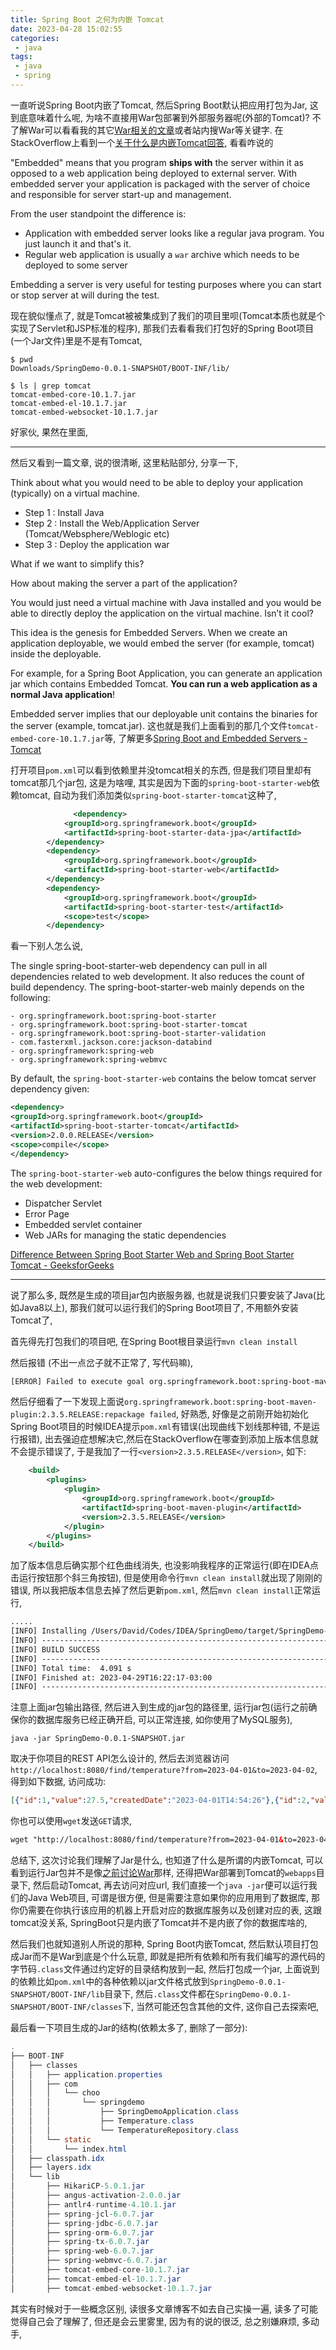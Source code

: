 ```yaml
---
title: Spring Boot 之何为内嵌 Tomcat
date: 2023-04-28 15:02:55
categories:
 - java
tags:
 - java
 - spring
---
```


一直听说Spring Boot内嵌了Tomcat, 然后Spring Boot默认把应用打包为Jar, 这到底意味着什么呢, 为啥不直接用War包部署到外部服务器呢(外部的Tomcat)?  不了解War可以看看我的其它[War相关的文章](https://davidzhu.xyz/2023/04/27/Java/Backend/War/)或者站内搜War等关键字. 在StackOverflow上看到一个[关于什么是内嵌Tomcat回答](https://stackoverflow.com/a/23176765/16317008), 看看咋说的

"Embedded" means that you program **ships with** the server within it as opposed to a web application being deployed to external server. With embedded server your application is packaged with the server of choice and responsible for server start-up and management.

From the user standpoint the difference is:

- Application with embedded server looks like a regular java program. You just launch it and that's it.
- Regular web application is usually a `war` archive which needs to be deployed to some server

Embedding a server is very useful for testing purposes where you can start or stop server at will during the test.

现在貌似懂点了, 就是Tomcat被被集成到了我们的项目里呗(Tomcat本质也就是个实现了Servlet和JSP标准的程序), 那我们去看看我们打包好的Spring Boot项目(一个Jar文件)里是不是有Tomcat, 

```shell
$ pwd
Downloads/SpringDemo-0.0.1-SNAPSHOT/BOOT-INF/lib/

$ ls | grep tomcat
tomcat-embed-core-10.1.7.jar
tomcat-embed-el-10.1.7.jar
tomcat-embed-websocket-10.1.7.jar
```

好家伙, 果然在里面, 

----

然后又看到一篇文章, 说的很清晰, 这里粘贴部分, 分享一下, 

Think about what you would need to be able to deploy your application (typically) on a virtual machine.

- Step 1 : Install Java
- Step 2 : Install the Web/Application Server (Tomcat/Websphere/Weblogic etc)
- Step 3 : Deploy the application war

What if we want to simplify this?

How about making the server a part of the application?

You would just need a virtual machine with Java installed and you would be able to directly deploy the application on the virtual machine. Isn’t it cool?

This idea is the genesis for Embedded Servers. When we create an application deployable, we would embed the server (for example, tomcat) inside the deployable.

For example, for a Spring Boot Application, you can generate an application jar which contains Embedded Tomcat. **You can run a web application as a normal Java application**! 

Embedded server implies that our deployable unit contains the binaries for the server (example, tomcat.jar). 这也就是我们上面看到的那几个文件`tomcat-embed-core-10.1.7.jar`等, 了解更多[Spring Boot and Embedded Servers - Tomcat](https://www.springboottutorial.com/spring-boot-with-embedded-servers-tomcat-jetty)

打开项目`pom.xml`可以看到依赖里并没tomcat相关的东西, 但是我们项目里却有tomcat那几个jar包, 这是为啥哩, 其实是因为下面的`spring-boot-starter-web`依赖tomcat, 自动为我们添加类似`spring-boot-starter-tomcat`这种了, 

```xml
			  <dependency>
            <groupId>org.springframework.boot</groupId>
            <artifactId>spring-boot-starter-data-jpa</artifactId>
        </dependency>
        <dependency>
            <groupId>org.springframework.boot</groupId>
            <artifactId>spring-boot-starter-web</artifactId>
        </dependency>
        <dependency>
            <groupId>org.springframework.boot</groupId>
            <artifactId>spring-boot-starter-test</artifactId>
            <scope>test</scope>
        </dependency>
```

看一下别人怎么说, 

The single spring-boot-starter-web dependency can pull in all dependencies related to web development. It also reduces the count of build dependency. The spring-boot-starter-web mainly depends on the following:

```
- org.springframework.boot:spring-boot-starter
- org.springframework.boot:spring-boot-starter-tomcat
- org.springframework.boot:spring-boot-starter-validation
- com.fasterxml.jackson.core:jackson-databind
- org.springframework:spring-web
- org.springframework:spring-webmvc
```

By default, the `spring-boot-starter-web` contains the below tomcat server dependency given:

```xml
<dependency>
<groupId>org.springframework.boot</groupId>
<artifactId>spring-boot-starter-tomcat</artifactId>
<version>2.0.0.RELEASE</version>
<scope>compile</scope>
</dependency>
```

The `spring-boot-starter-web` auto-configures the below things required for the web development:

- Dispatcher Servlet
- Error Page
- Embedded servlet container
- Web JARs for managing the static dependencies

[Difference Between Spring Boot Starter Web and Spring Boot Starter Tomcat - GeeksforGeeks](https://www.geeksforgeeks.org/difference-between-spring-boot-starter-web-and-spring-boot-starter-tomcat/)

----

说了那么多, 既然是生成的项目jar包内嵌服务器, 也就是说我们只要安装了Java(比如Java8以上), 那我们就可以运行我们的Spring Boot项目了, 不用额外安装Tomcat了, 

首先得先打包我们的项目吧, 在Spring Boot根目录运行`mvn clean install`

然后报错 (不出一点岔子就不正常了, 写代码嘛), 

```xml
[ERROR] Failed to execute goal org.springframework.boot:spring-boot-maven-plugin:2.3.5.RELEASE:repackage (repackage) on project SpringDemo: Execution repackage of goal org.springframework.boot:spring-boot-maven-plugin:2.3.5.RELEASE:repackage failed: Unsupported class file major version 61 -> [Help 1]
```

然后仔细看了一下发现上面说`org.springframework.boot:spring-boot-maven-plugin:2.3.5.RELEASE:repackage failed`, 好熟悉, 好像是之前刚开始初始化Spring Boot项目的时候IDEA提示`pom.xml`有错误(出现曲线下划线那种错, 不是运行报错), 出去强迫症想解决它,然后在StackOverflow在哪查到添加上版本信息就不会提示错误了, 于是我加了一行`<version>2.3.5.RELEASE</version>`,  如下:

```xml
    <build>
        <plugins>
            <plugin>
                <groupId>org.springframework.boot</groupId>
                <artifactId>spring-boot-maven-plugin</artifactId>
                <version>2.3.5.RELEASE</version>
            </plugin>
        </plugins>
    </build>
```

加了版本信息后确实那个红色曲线消失, 也没影响我程序的正常运行(即在IDEA点击运行按钮那个斜三角按钮), 但是使用命令行`mvn clean install`就出现了刚刚的错误, 所以我把版本信息去掉了然后更新`pom.xml`, 然后`mvn clean install`正常运行, 

```xml
.....
[INFO] Installing /Users/David/Codes/IDEA/SpringDemo/target/SpringDemo-0.0.1-SNAPSHOT.jar to /Users/David/.m2/repository/com/choo/SpringDemo/0.0.1-SNAPSHOT/SpringDemo-0.0.1-SNAPSHOT.jar
[INFO] ------------------------------------------------------------------------
[INFO] BUILD SUCCESS
[INFO] ------------------------------------------------------------------------
[INFO] Total time:  4.091 s
[INFO] Finished at: 2023-04-29T16:22:17-03:00
[INFO] ------------------------------------------------------------------------
```

注意上面jar包输出路径, 然后进入到生成的jar包的路径里, 运行jar包(运行之前确保你的数据库服务已经正确开启, 可以正常连接, 如你使用了MySQL服务), 

```shell
java -jar SpringDemo-0.0.1-SNAPSHOT.jar
```

取决于你项目的REST API怎么设计的, 然后去浏览器访问`http://localhost:8080/find/temperature?from=2023-04-01&to=2023-04-02`, 得到如下数据, 访问成功:

```json
[{"id":1,"value":27.5,"createdDate":"2023-04-01T14:54:26"},{"id":2,"value":28.5,"createdDate":"2023-04-01T20:42:50"},{"id":3,"value":20.6,"createdDate":"2023-04-02T11:09:26"},{"id":4,"value":30.6,"createdDate":"2023-04-02T15:32:39"}]
```

你也可以使用`wget`发送`GET`请求, 

```xml
wget "http://localhost:8080/find/temperature?from=2023-04-01&to=2023-04-02"
```

总结下, 这次讨论我们理解了Jar是什么, 也知道了什么是所谓的内嵌Tomcat, 可以看到运行Jar包并不是像[之前讨论War](https://davidzhu.xyz/2023/04/27/Java/Backend/War/)那样, 还得把War部署到Tomcat的`webapps`目录下, 然后启动Tomcat, 再去访问对应url, 我们直接一个`java -jar`便可以运行我们的Java Web项目, 可谓是很方便, 但是需要注意如果你的应用用到了数据库, 那你仍需要在你执行该应用的机器上开启对应的数据库服务以及创建对应的表, 这跟tomcat没关系, SpringBoot只是内嵌了Tomcat并不是内嵌了你的数据库啥的, 

然后我们也就知道别人所说的那种, Spring Boot内嵌Tomcat, 然后默认项目打包成Jar而不是War到底是个什么玩意, 即就是把所有依赖和所有我们编写的源代码的字节码`.class`文件通过约定好的目录结构放到一起, 然后打包成一个jar, 上面说到的依赖比如`pom.xml`中的各种依赖以jar文件格式放到`SpringDemo-0.0.1-SNAPSHOT/BOOT-INF/lib`目录下, 然后`.class`文件都在`SpringDemo-0.0.1-SNAPSHOT/BOOT-INF/classes`下, 当然可能还包含其他的文件, 这你自己去探索吧, 

最后看一下项目生成的Jar的结构(依赖太多了, 删除了一部分):

```java
.
├── BOOT-INF
│   ├── classes
│   │   ├── application.properties
│   │   ├── com
│   │   │   └── choo
│   │   │       └── springdemo
│   │   │           ├── SpringDemoApplication.class
│   │   │           ├── Temperature.class
│   │   │           └── TemperatureRepository.class
│   │   └── static
│   │       └── index.html
│   ├── classpath.idx
│   ├── layers.idx
│   └── lib
│       ├── HikariCP-5.0.1.jar
│       ├── angus-activation-2.0.0.jar
│       ├── antlr4-runtime-4.10.1.jar
│       ├── spring-jcl-6.0.7.jar
│       ├── spring-jdbc-6.0.7.jar
│       ├── spring-orm-6.0.7.jar
│       ├── spring-tx-6.0.7.jar
│       ├── spring-web-6.0.7.jar
│       ├── spring-webmvc-6.0.7.jar
│       ├── tomcat-embed-core-10.1.7.jar
│       ├── tomcat-embed-el-10.1.7.jar
│       ├── tomcat-embed-websocket-10.1.7.jar
```

其实有时候对于一些概念区别, 读很多文章博客不如去自己实操一遍, 读多了可能觉得自己会了理解了, 但还是会云里雾里, 因为有的说的很泛, 总之别嫌麻烦, 多动手, 
